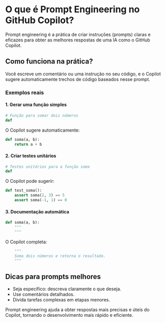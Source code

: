 # O que é Prompt Engineering no GitHub Copilot?

Prompt engineering é a prática de criar instruções (prompts) claras e eficazes para obter as melhores respostas de uma IA como o GitHub Copilot.

## Como funciona na prática?

Você escreve um comentário ou uma instrução no seu código, e o Copilot sugere automaticamente trechos de código baseados nesse prompt.

### Exemplos reais

#### 1. Gerar uma função simples

```python
# Função para somar dois números
def 
```
O Copilot sugere automaticamente:
```python
def soma(a, b):
    return a + b
```

#### 2. Criar testes unitários

```python
# Testes unitários para a função soma
def 
```
O Copilot pode sugerir:
```python
def test_soma():
    assert soma(2, 3) == 5
    assert soma(-1, 1) == 0
```

#### 3. Documentação automática

```python
def soma(a, b):
    """
    """
```
O Copilot completa:
```python
    """
    Soma dois números e retorna o resultado.
    """
```

## Dicas para prompts melhores

- Seja específico: descreva claramente o que deseja.
- Use comentários detalhados.
- Divida tarefas complexas em etapas menores.

Prompt engineering ajuda a obter respostas mais precisas e úteis do Copilot, tornando o desenvolvimento mais rápido e eficiente.